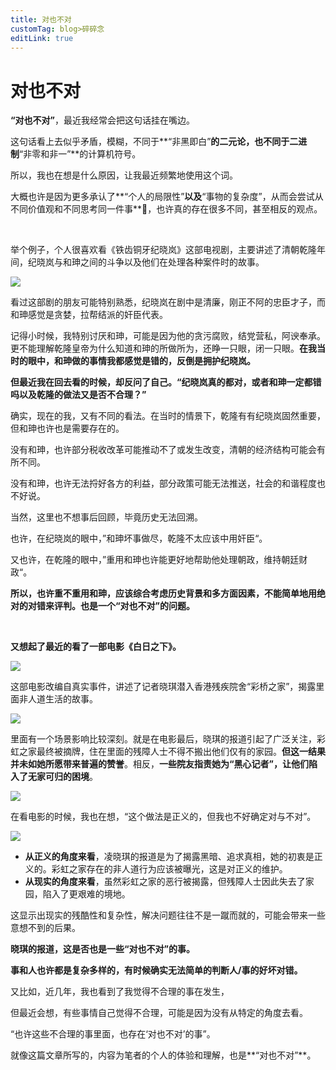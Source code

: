 ```yaml
---
title: 对也不对
customTag: blog>碎碎念
editLink: true
---
```


# 对也不对

**“对也不对”**，最近我经常会把这句话挂在嘴边。

这句话看上去似乎矛盾，模糊，不同于**“非黑即白”**的二元论，也不同于二进制**“非零和非一”**的计算机符号。

所以，我也在想是什么原因，让我最近频繁地使用这个词。

大概也许是因为更多承认了**“个人的局限性”**以及**“事物的复杂度”，从而会尝试从不同价值观和不同思考同一件事**🤔️，也许真的存在很多不同，甚至相反的观点。

<br/>

举个例子，个人很喜欢看《铁齿铜牙纪晓岚》这部电视剧，主要讲述了清朝乾隆年间，纪晓岚与和珅之间的斗争以及他们在处理各种案件时的故事。

![](https://files.mdnice.com/user/62574/df3da22d-8744-47ad-a88d-8d61289d26cc.jpeg)


看过这部剧的朋友可能特别熟悉，纪晓岚在剧中是清廉，刚正不阿的忠臣才子，而和珅感觉是贪婪，拉帮结派的奸臣代表。

记得小时候，我特别讨厌和珅，可能是因为他的贪污腐败，结党营私，阿谀奉承。更不能理解乾隆皇帝为什么知道和珅的所做所为，还睁一只眼，闭一只眼。**在我当时的眼中，和珅做的事情我都感觉是错的，反倒是拥护纪晓岚。**

**但最近我在回去看的时候，却反问了自己。“纪晓岚真的都对，或者和珅一定都错吗以及乾隆的做法又是否不合理？”**

确实，现在的我，又有不同的看法。在当时的情景下，乾隆有有纪晓岚固然重要，但和珅也许也是需要存在的。

没有和珅，也许部分税收改革可能推动不了或发生改变，清朝的经济结构可能会有所不同。

没有和珅，也许无法捋好各方的利益，部分政策可能无法推送，社会的和谐程度也不好说。

当然，这里也不想事后回顾，毕竟历史无法回溯。

也许，在纪晓岚的眼中，”和珅坏事做尽，乾隆不太应该中用奸臣“。

又也许，在乾隆的眼中，”重用和珅也许能更好地帮助他处理朝政，维持朝廷财政“。

**所以，也许重不重用和珅，应该综合考虑历史背景和多方面因素，不能简单地用绝对的对错来评判。也是一个“对也不对”的问题。**

<br/>

**又想起了最近的看了一部电影《白日之下》。**


![](https://files.mdnice.com/user/62574/0507f28d-848c-43c5-b97d-1f2387a3e0af.png)

这部电影改编自真实事件，讲述了记者晓琪潜入香港残疾院舍“彩桥之家”，揭露里面非人道生活的故事。


![](https://files.mdnice.com/user/62574/f4e0bba8-fe31-4191-8fa5-56dca0326553.png)




里面有一个场景影响比较深刻。就是在电影最后，晓琪的报道引起了广泛关注，彩虹之家最终被摘牌，住在里面的残障人士不得不搬出他们仅有的家园。**但这一结果并未如她所愿带来普遍的赞誉**。相反，**一些院友指责她为“黑心记者”，让他们陷入了无家可归的困境**。

![](https://files.mdnice.com/user/62574/b72d8f53-31f5-4ea0-af36-2ca8a3f1832b.png)

在看电影的时候，我也在想，“这个做法是正义的，但我也不好确定对与不对”。


![](https://files.mdnice.com/user/62574/8e2e4131-4d8f-4087-8081-6b75a609cf42.png)



- **从正义的角度来看**，凌晓琪的报道是为了揭露黑暗、追求真相，她的初衷是正义的。彩虹之家存在的非人道行为应该被曝光，这是对正义的维护。
- **从现实的角度来看**，虽然彩虹之家的恶行被揭露，但残障人士因此失去了家园，陷入了更艰难的境地。

这显示出现实的残酷性和复杂性，解决问题往往不是一蹴而就的，可能会带来一些意想不到的后果。

**晓琪的报道，这是否也是一些“对也不对”的事。**

**事和人也许都是复杂多样的，有时候确实无法简单的判断人/事的好坏对错。**

又比如，近几年，我也看到了我觉得不合理的事在发生，

但最近会想，有些事情自己觉得不合理，可能是因为没有从特定的角度去看。

“也许这些不合理的事里面，也存在‘对也不对’的事”。

就像这篇文章所写的，内容为笔者的个人的体验和理解，也是**“对也不对”**。